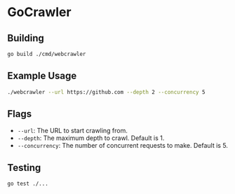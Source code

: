# GoCrawler

## Building
```bash
go build ./cmd/webcrawler
```

## Example Usage
```bash
./webcrawler --url https://github.com --depth 2 --concurrency 5
```

## Flags
- `--url`: The URL to start crawling from.
- `--depth`: The maximum depth to crawl. Default is 1.
- `--concurrency`: The number of concurrent requests to make. Default is 5.

## Testing
```bash
go test ./...
```
